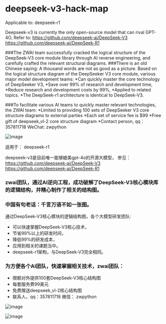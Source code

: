 # deepseek-v3-hack-map

Applicable to: deepseek-r1

Deepseek-v3 is currently the only open-source model that can rival GPT-4O,
Refer to:
https://github.com/deepseek-ai/DeepSeek-V3
https://github.com/deepseek-ai/DeepSeek-R1

###The ZWAI team successfully cracked the logical structure of the DeepSeek-V3 core module library through AI reverse engineering, and carefully crafted the relevant structural diagrams.
###There is an old Chinese saying: A thousand words are not as good as a picture.
Based on the logical structure diagram of the DeepSeeker V3 core module, various major model development teams:
*Can quickly master the core technology of DeepSeeker V3,
*Save over 99% of research and development time,
*Reduce research and development costs by 99%,
*Applied to related topics.
*The DeepSeek-r1 architecture is identical to DeepSeek-V3.


###To facilitate various AI teams to quickly master relevant technologies, the ZWAI team:
*Limited to providing 100 sets of DeepSeeker V3 core structure diagrams to external parties
*Each set of service fee is $99
*Free gift of deepseek_vl-2 core structure diagram
*Contact person, qq： 357811718 WeChat: zwpython



![image](https://github.com/user-attachments/assets/f964f524-5f63-47da-8ad0-a2cc45091d39)


适用于： deepseek-r1

deepseek-v3是目前唯一能够媲美gpt-4o的开源大模型，
参见： 
https://github.com/deepseek-ai/DeepSeek-V3
https://github.com/deepseek-ai/DeepSeek-R1

### zwai团队，通过AI逆向工程，成功破解了DeepSeek-V3核心模块库的逻辑结构，并精心制作了相关的结构图。
### 中国有句老话：千言万语不如一张图。
通过DeepSeek-V3核心模块的逻辑结构图，各个大模型研发团队:
* 可以快速掌握DeepSeek-V3核心技术，
* 节省99%以上的研发时间，
* 降低99%的研发成本，
* 应用到相关的课题当中。
* deepseek-r1架构，与DeepSeek-V3完全相同。


### 为方便各个AI团队，快速掌握相关技术，zwai团队：
* 限额对外提供100套DeepSeek-V3核心结构图
* 每套服务费99美元
* 免费赠送deepseek_vl-2核心结构图
* 联系人，qq：357811718 微信： zwpython

![image](https://github.com/user-attachments/assets/fa5a3d1a-1d5b-40c0-b1b5-3a7887ccfe44)

![image](https://github.com/user-attachments/assets/3050754b-9663-4206-aadf-ce497612f73c)
